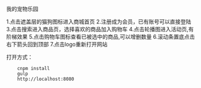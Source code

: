 我的宠物乐园

1.点击遮盖层的猫狗图标进入商城首页
2.注册成为会员，已有账号可以直接登陆
3.点击搜索进入商品页，选择喜欢的商品加入购物车
4.点击轮播图进入活动页,有阶梯效果
5.点击购物车图标查看已被选中的商品,可以增删数量
6.滚动条置底点击右下箭头回到顶部
7.点击logo重新打开网站

打开方式：

		cnpm install
		gulp
		http://localhost:8080
